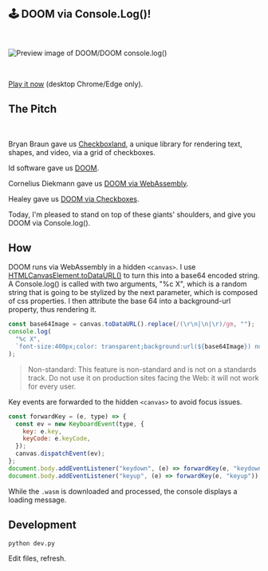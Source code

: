 ## :joystick: DOOM via Console.Log()!

<br>

![Preview image of DOOM/DOOM console.log()](https://github.com/healeycodes/doom-checkboxes/blob/main/preview.png)

<br>

[Play it now](https://healeycodes.github.io/doom-checkboxes/) (desktop Chrome/Edge only).

## The Pitch

<br>

Bryan Braun gave us [Checkboxland](https://www.bryanbraun.com/checkboxland/), a unique library for rendering text, shapes, and video, via a grid of checkboxes.

Id software gave us [DOOM](<https://en.wikipedia.org/wiki/Doom_(franchise)>).

Cornelius Diekmann gave us [DOOM via WebAssembly](https://github.com/diekmann/wasm-fizzbuzz).

Healey gave us [DOOM via Checkboxes](https://github.com/healeycodes/doom-checkboxes).

Today, I'm pleased to stand on top of these giants' shoulders, and give you DOOM via Console.log().

## How

DOOM runs via WebAssembly in a hidden `<canvas>`. I use [HTMLCanvasElement.toDataURL()](https://developer.mozilla.org/en-US/docs/Web/API/HTMLCanvasElement/toDataURL) to turn this into a base64 encoded string. A Console.log() is called with two arguments, "%c X", which is a random string that is going to be stylized by the next parameter, which is composed of css properties. I then attribute the base 64 into a background-url property, thus rendering it.

```js
const base64Image = canvas.toDataURL().replace(/(\r\n|\n|\r)/gm, "");
console.log(
  "%c X",
  `font-size:400px;color: transparent;background:url(${base64Image}) no-repeat; background-size: contain;margin-top: 140px;margin-left: 60px;`
);
```

> Non-standard: This feature is non-standard and is not on a standards track. Do not use it on production sites facing the Web: it will not work for every user.

Key events are forwarded to the hidden `<canvas>` to avoid focus issues.

```js
const forwardKey = (e, type) => {
  const ev = new KeyboardEvent(type, {
    key: e.key,
    keyCode: e.keyCode,
  });
  canvas.dispatchEvent(ev);
};
document.body.addEventListener("keydown", (e) => forwardKey(e, "keydown"));
document.body.addEventListener("keyup", (e) => forwardKey(e, "keyup"));
```

While the `.wasm` is downloaded and processed, the console displays a loading message.

## Development

```bash
python dev.py
```

Edit files, refresh.
